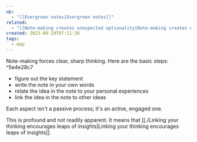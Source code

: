 ```yaml
---
up:
  - "[[Evergreen notes|Evergreen notes]]"
related:
  - "[[Note-making creates unexpected optionality|Note-making creates unexpected optionality]]"
created: 2023-08-29T07:11:38
tags:
  - map
---
```

Note-making forces clear, sharp thinking. Here are the basic steps: ^5e4e28c7

- figure out the key statement
- write the note in your own words
- relate the idea in the note to your personal experiences
- link the idea in the note to other ideas

Each aspect isn't a passive process; it's an active, engaged one.

This is profound and not readily apparent. It means that [[./Linking your thinking encourages leaps of insights|Linking your thinking encourages leaps of insights]].